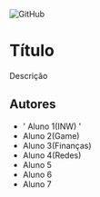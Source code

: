 ![GitHub](https://img.shields.io/github/license/Lusckas/teste)

# Título 
Descrição
## Autores

- ' Aluno 1(INW) '
- Aluno 2(Game)
- Aluno 3(Finanças)
- Aluno 4(Redes)
- Aluno 5
- Aluno 6
- Aluno 7 

